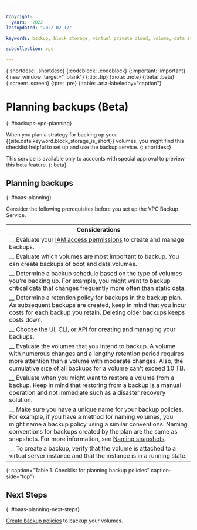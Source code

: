 ```yaml
---

Copyright:
  years:  2022
lastupdated: "2022-02-17"

keywords: bsckup, block storage, virtual private cloud, volume, data storage, virtual server instance, instance, snapshots

subcollection: vpc

---
```


{:shortdesc: .shortdesc}
{:codeblock: .codeblock}
{:important: .important}
{:new_window: target="_blank"}
{:tip: .tip}
{:note: .note}
{:beta: .beta}
{:screen: .screen}
{:pre: .pre}
{:table: .aria-labeledby="caption"}

# Planning backups (Beta)
{: #backups-vpc-planning}

When you plan a strategy for backing up your {{site.data.keyword.block_storage_is_short}} volumes, you might find this checklist helpful to set up and use the backup service.
{: shortdesc}

This service is available only to accounts with special approval to preview this beta feature.
{: beta}

## Planning backups
{: #baas-planning}

Consider the following prerequisites before you set up the VPC Backup Service.

| Considerations |
|-------------------|
| __ Evaluate your [IAM access permissions](/docs/vpc?topic=vpc-backup-service-manage#baas-vpc-iam) to create and manage backups. |
| __ Evaluate which volumes are most important to backup. You can create backups of boot and data volumes. |
| __ Determine a backup schedule based on the type of volumes you're backing up. For example, you might want to backup critical data that changes frequently more often than static data. |
| __ Determine a retention policy for backups in the backup plan. As subsequent backups are created, keep in mind that you incur costs for each backup you retain. Deleting older backups keeps costs down. |
| __ Choose the UI, CLI, or API for creating and managing your backups. |
| __ Evaluate the volumes that you intend to backup. A volume with numerous changes and a lengthy retention period requires more attention than a volume with moderate changes. Also, the cumulative size of all backups for a volume can't exceed 10 TB. |
| __ Evaluate when you might want to restore a volume from a backup. Keep in mind that restoring from a backup is a manual operation and not immediate such as a disaster recovery solution. |
| __ Make sure you have a unique name for your backup policies. For example, if you have a method for naming volumes, you might name a backup policy using a similar conventions. Naming conventions for backups created by the plan are the same as snapshots. For more information, see [Naming snapshots](/docs/vpc?topic=vpc-snapshots-vpc-manage#snapshots-vpc-naming). |
| __ To create a backup, verify that the volume is attached to a virtual server instance and that the instance is in a running state. |
{: caption="Table 1. Checklist for planning backup policies" caption-side="top"}

## Next Steps
{: #baas-planning-next-steps}

[Create backup policies]() to backup your volumes.
